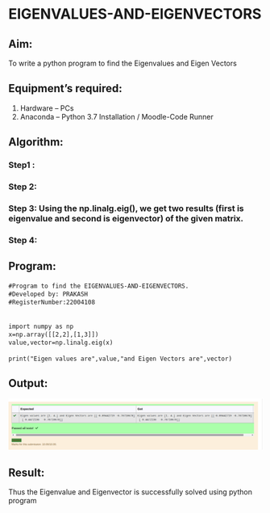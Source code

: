 # EIGENVALUES-AND-EIGENVECTORS
## Aim:
To write a python program to find the Eigenvalues and Eigen Vectors
## Equipment’s required:
1. 	Hardware – PCs
2. 	Anaconda – Python 3.7 Installation / Moodle-Code Runner
## Algorithm:
### Step1 : 
### Step 2: 
### Step 3: Using the np.linalg.eig(),  we get two results (first is eigenvalue and second is eigenvector) of the given matrix.
### Step 4: 

## Program:
```
#Program to find the EIGENVALUES-AND-EIGENVECTORS.
#Developed by: PRAKASH
#RegisterNumber:22004108


import numpy as np
x=np.array([[2,2],[1,3]])
value,vector=np.linalg.eig(x)

print("Eigen values are",value,"and Eigen Vectors are",vector)
```

## Output:
![MODEL](/OP.png)
## Result:
Thus the Eigenvalue and Eigenvector is successfully solved using python program

